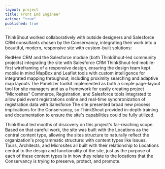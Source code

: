 ```yaml
---
layout: project
title: Front End Engineer
active: "true"
published: true
---
```


ThinkShout worked collaboratively with outside designers and Salesforce CRM consultants chosen by the Conservancy, integrating their work into a beautiful, modern, responsive site with custom-built solutions:

RedHen CRM and the Salesforce module (both ThinkShout-led community projects) integrating the site with Salesforce CRM
ThinkShout-led mobile-first wireframing of a responsive design, ensuring the design team kept mobile in mind
MapBox and Leaflet tools with custom intelligence for integrated mapping throughout, including proximity searching and adaptive map layouts
The Panelizer toolkit implemented as both a simple page-layout tool for site managers and as a framework for easily creating project "Microsites"
Commerce, Registration, and Salesforce tools integrated to allow paid event registrations online and real-time synchronization of registration data with Salesforce
The site presented broad new process implications for the Conservancy, so ThinkShout provided in-depth training and documentation to ensure the site's capabilities could be fully utilized.

ThinkShout led months of discovery on this project's far-reaching scope. Based on that careful work, the site was built with the Locations as the central content type, allowing the sites structure to naturally reflect the organization's programmatic structure: with content types like Issues, Tours, Architects, and Microsites all built with their relationship to Locations central to the design and functionality of the site, just as the purpose of each of these content types is in how they relate to the locations that the Conservancy is trying to preserve, protect, and promote.

